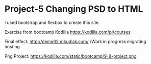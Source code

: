 # Project-5  Changing PSD to HTML

I used bootstrap and flexbox to create this site.

Exercise from bootcamp Kodilla https://kodilla.com/pl/courses

Final effect: http://demo02.mkudlak.com/ /Work in progress migrating hosting

Png Project: https://kodilla.com/static/bootcamp/9-8-project.png
